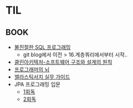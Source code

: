 # TIL

## BOOK
* [불친절한 SQL 프로그래밍](https://github.com/Limhyeonsu/TIL/tree/main/BOOK/%EB%B6%88%EC%B9%9C%EC%A0%88%ED%95%9C%20SQL%20%ED%94%84%EB%A1%9C%EA%B7%B8%EB%9E%98%EB%B0%8D)
  * git blog에서 이전 > 16.계층쿼리에서부터 시작..
* [클린아키텍처-소프트웨어 구조와 설계의 원칙](https://github.com/Limhyeonsu/TIL/tree/main/BOOK/%ED%81%B4%EB%A6%B0%EC%95%84%ED%82%A4%ED%85%8D%EC%B2%98-%EC%86%8C%ED%94%84%ED%8A%B8%EC%9B%A8%EC%96%B4%20%EA%B5%AC%EC%A1%B0%EC%99%80%20%EC%84%A4%EA%B3%84%EC%9D%98%20%EC%9B%90%EC%B9%99)
* [프로그래머의 뇌](https://github.com/Limhyeonsu/TIL/tree/main/BOOK/%ED%94%84%EB%A1%9C%EA%B7%B8%EB%9E%98%EB%A8%B8%EC%9D%98%20%EB%87%8C)
* [엘라스틱서치 실무 가이드](https://github.com/Limhyeonsu/TIL/tree/main/BOOK/%EC%97%98%EB%9D%BC%EC%8A%A4%ED%8B%B1%EC%84%9C%EC%B9%98%20%EC%8B%A4%EB%AC%B4%20%EA%B0%80%EC%9D%B4%EB%93%9C)
* JPA 프로그래밍 입문
  * [1회독](https://github.com/Limhyeonsu/Limhyeonsu.github.io/tree/main/_posts/book/JPA%ED%94%84%EB%A1%9C%EA%B7%B8%EB%9E%98%EB%B0%8D%20%EC%9E%85%EB%AC%B8)
  * [2회독](https://github.com/Limhyeonsu/TIL/tree/main/BOOK/JPA%20%ED%94%84%EB%A1%9C%EA%B7%B8%EB%9E%98%EB%B0%8D%20%EC%9E%85%EB%AC%B8)